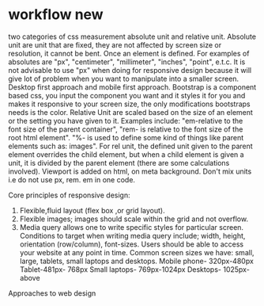 # workflow new

two categories of css measurement
absolute unit and relative unit. Absolute unit are unit that are fixed, they are not affected by screen size or resolution, it cannot be bent. Once an element is defined. For examples of absolutes are "px", "centimeter", "millimeter", "inches", "point", e.t.c. It is not advisable to use "px" when doing for responsive design because it will give lot of problem when you want to manipulate into a smaller screen.
Desktop first approach and mobile first approach.
Bootstrap is a component based css, you input the component you want and it styles it for you and makes it responsive to your screen size, the only modifications bootstraps needs is the color.
Relative Unit are scaled based on the size of an element or the setting you have given to it. Examples include: "em-relative to the font size of the parent container", "rem- is relative to the font size of the root html element". "%- is used to define some kind of things like parent elements such as: images". For rel unit, the defined unit given to the parent element overrides the child element, but when a child element is given a unit, it is divided by the parent element (there are some calculations involved). Viewport is added on html, on meta background.
Don't mix units i.e do not use px, rem. em in one code.

Core principles of responsive design:
1. Flexible,fluid layout (flex box ,or grid layout).
2. Flexible images; images should scale within the grid and not overflow.
3. Media query allows one to write specific styles for particular screen. Conditions to target when writing media query include; width, height, orientation (row/column), font-sizes. Users should be able to access your website at any point in time.
Common screen sizes we have: small, large, tablets, small laptops and desktops. 
Mobile phone- 320px-480px
Tablet-481px- 768px
Small laptops- 769px-1024px
Desktops- 1025px- above

Approaches to web design 